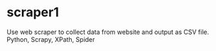 # scraper1

Use web scraper to collect data from website and output as CSV file.
Python, Scrapy, XPath, Spider

